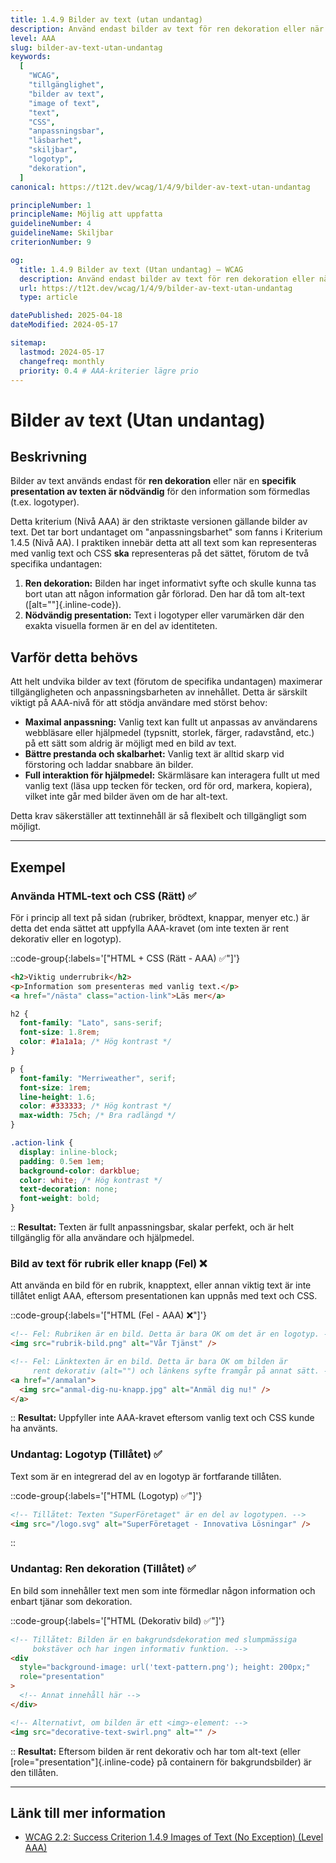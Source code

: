 ```yaml
---
title: 1.4.9 Bilder av text (utan undantag)
description: Använd endast bilder av text för ren dekoration eller när en specifik presentation är helt nödvändig, som i logotyper.
level: AAA
slug: bilder-av-text-utan-undantag
keywords:
  [
    "WCAG",
    "tillgänglighet",
    "bilder av text",
    "image of text",
    "text",
    "CSS",
    "anpassningsbar",
    "läsbarhet",
    "skiljbar",
    "logotyp",
    "dekoration",
  ]
canonical: https://t12t.dev/wcag/1/4/9/bilder-av-text-utan-undantag

principleNumber: 1
principleName: Möjlig att uppfatta
guidelineNumber: 4
guidelineName: Skiljbar
criterionNumber: 9

og:
  title: 1.4.9 Bilder av text (Utan undantag) – WCAG
  description: Använd endast bilder av text för ren dekoration eller när en specifik presentation är helt nödvändig.
  url: https://t12t.dev/wcag/1/4/9/bilder-av-text-utan-undantag
  type: article

datePublished: 2025-04-18
dateModified: 2024-05-17

sitemap:
  lastmod: 2024-05-17
  changefreq: monthly
  priority: 0.4 # AAA-kriterier lägre prio
---
```


# Bilder av text (Utan undantag)

## Beskrivning

Bilder av text används endast för **ren dekoration** eller när en **specifik presentation av texten är nödvändig** för den information som förmedlas (t.ex. logotyper).

Detta kriterium (Nivå AAA) är den striktaste versionen gällande bilder av text. Det tar bort undantaget om "anpassningsbarhet" som fanns i Kriterium 1.4.5 (Nivå AA). I praktiken innebär detta att all text som kan representeras med vanlig text och CSS **ska** representeras på det sättet, förutom de två specifika undantagen:

1.  **Ren dekoration:** Bilden har inget informativt syfte och skulle kunna tas bort utan att någon information går förlorad. Den har då tom alt-text ([alt=""]{.inline-code}).
2.  **Nödvändig presentation:** Text i logotyper eller varumärken där den exakta visuella formen är en del av identiteten.

## Varför detta behövs

Att helt undvika bilder av text (förutom de specifika undantagen) maximerar tillgängligheten och anpassningsbarheten av innehållet. Detta är särskilt viktigt på AAA-nivå för att stödja användare med störst behov:

- **Maximal anpassning:** Vanlig text kan fullt ut anpassas av användarens webbläsare eller hjälpmedel (typsnitt, storlek, färger, radavstånd, etc.) på ett sätt som aldrig är möjligt med en bild av text.
- **Bättre prestanda och skalbarhet:** Vanlig text är alltid skarp vid förstoring och laddar snabbare än bilder.
- **Full interaktion för hjälpmedel:** Skärmläsare kan interagera fullt ut med vanlig text (läsa upp tecken för tecken, ord för ord, markera, kopiera), vilket inte går med bilder även om de har alt-text.

Detta krav säkerställer att textinnehåll är så flexibelt och tillgängligt som möjligt.

---

## Exempel

### Använda HTML-text och CSS (Rätt) ✅

För i princip all text på sidan (rubriker, brödtext, knappar, menyer etc.) är detta det enda sättet att uppfylla AAA-kravet (om inte texten är rent dekorativ eller en logotyp).

::code-group{:labels='["HTML + CSS (Rätt - AAA) ✅"]'}

```html [HTML-struktur]
<h2>Viktig underrubrik</h2>
<p>Information som presenteras med vanlig text.</p>
<a href="/nästa" class="action-link">Läs mer</a>
```

```css [CSS-styling]
h2 {
  font-family: "Lato", sans-serif;
  font-size: 1.8rem;
  color: #1a1a1a; /* Hög kontrast */
}

p {
  font-family: "Merriweather", serif;
  font-size: 1rem;
  line-height: 1.6;
  color: #333333; /* Hög kontrast */
  max-width: 75ch; /* Bra radlängd */
}

.action-link {
  display: inline-block;
  padding: 0.5em 1em;
  background-color: darkblue;
  color: white; /* Hög kontrast */
  text-decoration: none;
  font-weight: bold;
}
```

::
**Resultat:** Texten är fullt anpassningsbar, skalar perfekt, och är helt tillgänglig för alla användare och hjälpmedel.

### Bild av text för rubrik eller knapp (Fel) ❌

Att använda en bild för en rubrik, knapptext, eller annan viktig text är inte tillåtet enligt AAA, eftersom presentationen kan uppnås med text och CSS.

::code-group{:labels='["HTML (Fel - AAA) ❌"]'}

```html showLineNumbers
<!-- Fel: Rubriken är en bild. Detta är bara OK om det är en logotyp. -->
<img src="rubrik-bild.png" alt="Vår Tjänst" />

<!-- Fel: Länktexten är en bild. Detta är bara OK om bilden är
     rent dekorativ (alt="") och länkens syfte framgår på annat sätt. -->
<a href="/anmalan">
  <img src="anmal-dig-nu-knapp.jpg" alt="Anmäl dig nu!" />
</a>
```

::
**Resultat:** Uppfyller inte AAA-kravet eftersom vanlig text och CSS kunde ha använts.

### Undantag: Logotyp (Tillåtet) ✅

Text som är en integrerad del av en logotyp är fortfarande tillåten.

::code-group{:labels='["HTML (Logotyp) ✅"]'}

```html showLineNumbers
<!-- Tillåtet: Texten "SuperFöretaget" är en del av logotypen. -->
<img src="/logo.svg" alt="SuperFöretaget - Innovativa Lösningar" />
```

::

### Undantag: Ren dekoration (Tillåtet) ✅

En bild som innehåller text men som inte förmedlar någon information och enbart tjänar som dekoration.

::code-group{:labels='["HTML (Dekorativ bild) ✅"]'}

```html showLineNumbers
<!-- Tillåtet: Bilden är en bakgrundsdekoration med slumpmässiga
     bokstäver och har ingen informativ funktion. -->
<div
  style="background-image: url('text-pattern.png'); height: 200px;"
  role="presentation"
>
  <!-- Annat innehåll här -->
</div>

<!-- Alternativt, om bilden är ett <img>-element: -->
<img src="decorative-text-swirl.png" alt="" />
```

::
**Resultat:** Eftersom bilden är rent dekorativ och har tom alt-text (eller [role="presentation"]{.inline-code} på containern för bakgrundsbilder) är den tillåten.

---

## Länk till mer information

- [WCAG 2.2: Success Criterion 1.4.9 Images of Text (No Exception) (Level AAA)](https://www.w3.org/WAI/WCAG22/Understanding/images-of-text-no-exception.html)
